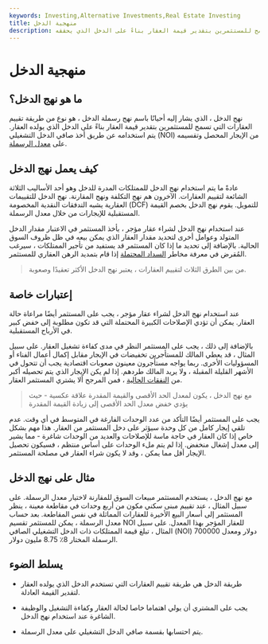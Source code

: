 ```yaml
---
keywords: Investing,Alternative Investments,Real Estate Investing
title: منهجية الدخل
description: نهج الدخل هو طريقة للتقييم العقاري تسمح للمستثمرين بتقدير قيمة العقار بناءً على الدخل الذي يحققه.
---
```


# منهجية الدخل
## ما هو نهج الدخل؟

نهج الدخل ، الذي يشار إليه أحيانًا باسم نهج رسملة الدخل ، هو نوع من طريقة تقييم العقارات التي تسمح للمستثمرين بتقدير قيمة العقار بناءً على الدخل الذي يولده العقار. يتم استخدامه عن طريق أخذ صافي الدخل التشغيلي (NOI) من الإيجار المحصل وتقسيمه على [معدل الرسملة](/capitalizationrate).

## كيف يعمل نهج الدخل

عادةً ما يتم استخدام نهج الدخل للممتلكات المدرة للدخل وهو أحد الأساليب الثلاثة الشائعة لتقييم العقارات. الآخرون هم نهج التكلفة ونهج المقارنة. نهج الدخل للتقييمات العقارية يشبه التدفقات النقدية المخصومة (DCF) للتمويل. يقوم نهج الدخل بخصم القيمة المستقبلية للإيجارات من خلال معدل الرسملة.

عند استخدام نهج الدخل لشراء عقار مؤجر ، يأخذ المستثمر في الاعتبار مقدار الدخل المتولد وعوامل أخرى لتحديد مقدار العقار الذي يمكن بيعه في ظل ظروف السوق الحالية. بالإضافة إلى تحديد ما إذا كان المستثمر قد يستفيد من تأجير الممتلكات ، سيرغب المُقرض في معرفة مخاطر [السداد المحتملة](/repayment) إذا قام بتمديد الرهن العقاري للمستثمر.

> من بين الطرق الثلاث لتقييم العقارات ، يعتبر نهج الدخل الأكثر تعقيدًا وصعوبة.

>

## إعتبارات خاصة

عند استخدام نهج الدخل لشراء عقار مؤجر ، يجب على المستثمر أيضًا مراعاة حالة العقار. يمكن أن تؤدي الإصلاحات الكبيرة المحتملة التي قد تكون مطلوبة إلى خفض كبير في الأرباح المستقبلية.

بالإضافة إلى ذلك ، يجب على المستثمر النظر في مدى كفاءة تشغيل العقار. على سبيل المثال ، قد يعطي المالك للمستأجرين تخفيضات في الإيجار مقابل إكمال أعمال الفناء أو المسؤوليات الأخرى. ربما يواجه مستأجرون معينون صعوبات اقتصادية يجب أن تتحول في الأشهر القليلة المقبلة ، ولا يريد المالك طردهم. إذا لم يكن الإيجار الذي يتم تحصيله أكبر من [النفقات الحالية](/expense) ، فمن المرجح ألا يشتري المستثمر العقار.

> مع نهج الدخل ، يكون لمعدل الحد الأقصى والقيمة المقدرة علاقة عكسية - حيث يؤدي خفض معدل الحد الأقصى إلى زيادة القيمة المقدرة

>

يجب على المستثمر أيضًا التأكد من عدد الوحدات الفارغة في المتوسط في أي وقت. عدم تلقي إيجار كامل من كل وحدة سيؤثر على دخل المستثمر من العقار. هذا مهم بشكل خاص إذا كان العقار في حاجة ماسة للإصلاحات والعديد من الوحدات شاغرة - مما يشير إلى معدل إشغال منخفض. إذا لم يتم ملء الوحدات على أساس منتظم ، فسيكون تحصيل الإيجار أقل مما يمكن ، وقد لا يكون شراء العقار في مصلحة المستثمر.

## مثال على نهج الدخل

مع نهج الدخل ، يستخدم المستثمر مبيعات السوق للمقارنة لاختيار معدل الرسملة. على سبيل المثال ، عند تقييم مبنى سكني مكون من أربع وحدات في مقاطعة معينة ، ينظر المستثمر إلى أسعار البيع الأخيرة للعقارات المماثلة في نفس المقاطعة. بعد حساب معدل الرسملة ، يمكن للمستثمر تقسيم NOI للعقار المؤجر بهذا المعدل. على سبيل المثال ، تبلغ قيمة الممتلكات ذات الدخل التشغيلي الصافي (NOI) 700000 دولار ومعدل الرسملة المختار 8٪ 8.75 مليون دولار.

## يسلط الضوء

- طريقة الدخل هي طريقة تقييم العقارات التي تستخدم الدخل الذي يولده العقار لتقدير القيمة العادلة.

- يجب على المشتري أن يولي اهتماما خاصا لحالة العقار وكفاءة التشغيل والوظيفة الشاغرة عند استخدام نهج الدخل.

- يتم احتسابها بقسمة صافي الدخل التشغيلي على معدل الرسملة.

